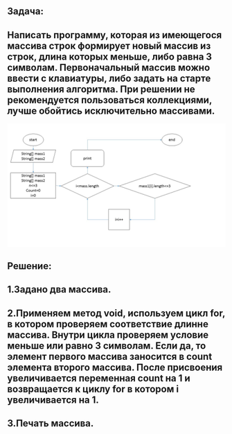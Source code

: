 ## Задача: 
## Написать программу, которая из имеющегося массива строк формирует новый массив из строк, длина которых меньше, либо равна 3 символам. Первоначальный массив можно ввести с клавиатуры, либо задать на старте выполнения алгоритма. При решении не рекомендуется пользоваться коллекциями, лучше обойтись исключительно массивами.
![Блок-схема](ControlWork/image1.jpg)
## Решение:
## 1.Задано два массива. 
## 2.Применяем метод void, используем цикл for, в котором проверяем соответствие длинне массива. Внутри цикла проверяем условие меньше или равно 3 символам. Если да, то элемент первого массива заносится в count элемента второго массива. После присвоения увеличивается переменная count на 1 и возвращается к циклу for в котором i увеличивается на 1.
## 3.Печать массива.